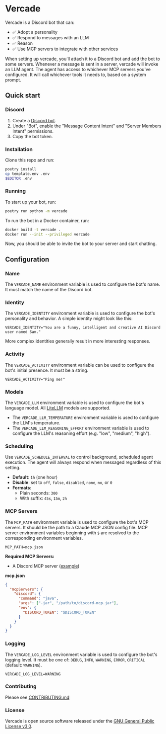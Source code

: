 # Vercade

Vercade is a Discord bot that can:

* :white_check_mark: Adopt a personality
* :white_check_mark: Respond to messages with an LLM
* :white_check_mark: Reason
* :white_check_mark: Use MCP servers to integrate with other services

When setting up vercade, you'll attach it to a Discord bot and add the bot to some servers. Whenever a message is sent in a server, vercade will invoke an LLM agent. The agent has access to whichever MCP servers you've configured. It will call whichever tools it needs to, based on a system prompt.

## Quick start

### Discord

1. Create a [Discord bot](https://discord.com/developers/docs/quick-start/getting-started).
2. Under "Bot", enable the "Message Content Intent" and "Server Members Intent" permissions.
3. Copy the bot token.

### Installation

Clone this repo and run:

```sh
poetry install
cp template.env .env
$EDITOR .env
```

### Running

To start up your bot, run:

```sh
poetry run python -m vercade
```

To run the bot in a Docker container, run:

```sh
docker build -t vercade .
docker run --init --privileged vercade
```

Now, you should be able to invite the bot to your server and start chatting.

## Configuration

### Name

The `VERCADE_NAME` environment variable is used to configure the bot's name. It must match the name of the Discord bot.

### Identity

The `VERCADE_IDENTITY` environment variable is used to configure the bot's personality and behavior. A simple identity might look like this:

```
VERCADE_IDENTITY="You are a funny, intelligent and creative AI Discord user named Sam."
```

More complex identities generally result in more interesting responses.

### Activity

The `VERCADE_ACTIVITY` environment variable can be used to configure the bot's initial presence. It must be a string.

```
VERCADE_ACTIVITY="Ping me!"
```

### Models

The `VERCADE_LLM` environment variable is used to configure the bot's language model. All [LiteLLM](https://docs.litellm.ai/docs/providers) models are supported.
* The `VERCADE_LLM_TEMPERATURE` environment variable is used to configure the LLM's temperature.
* The `VERCADE_LLM_REASONING_EFFORT` environment variable is used to configure the LLM's reasoning effort (e.g. "low", "medium", "high").

### Scheduling

Use `VERCADE_SCHEDULE_INTERVAL` to control background, scheduled agent execution. The agent will always respond when messaged regardless of this setting.

- **Default**: `1h` (one hour)
- **Disable**: set to `off`, `false`, `disabled`, `none`, `no`, or `0`
- **Formats**:
  - Plain seconds: `300`
  - With suffix: `45s`, `15m`, `2h`

### MCP Servers

The `MCP_PATH` environment variable is used to configure the bot's MCP servers. It should be the path to a Claude MCP JSON config file. MCP server environment variables beginning with `$` are resolved to the corresponding environment variables.

```
MCP_PATH=mcp.json
```

**Required MCP Servers:**

* A Discord MCP server ([example](https://github.com/SaseQ/discord-mcp))

**mcp.json**

```json
{
  "mcpServers": {
    "discord": {
      "command": "java",
      "args": ["-jar", "/path/to/discord-mcp.jar"],
      "env": {
        "DISCORD_TOKEN": "$DISCORD_TOKEN"
      }
    }
  }
}
```

### Logging

The `VERCADE_LOG_LEVEL` environment variable is used to configure the bot's logging level. It must be one of: `DEBUG`, `INFO`, `WARNING`, `ERROR`, `CRITICAL` (default: `WARNING`).

```
VERCADE_LOG_LEVEL=WARNING
```

### Contributing

Please see [CONTRIBUTING.md](CONTRIBUTING.md)

### License

Vercade is open source software released under the [GNU General Public License v3.0](LICENSE).
